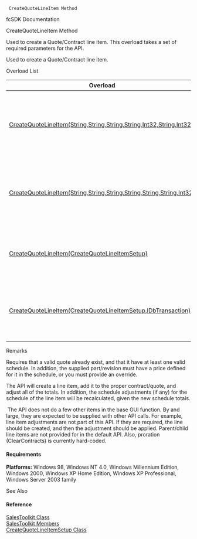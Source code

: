 ﻿     CreateQuoteLineItem Method                                                   

fcSDK Documentation

CreateQuoteLineItem Method

Used to create a Quote/Contract line item. This overload takes a set of required parameters for the API.

Used to create a Quote/Contract line item.

Overload List

| Overload | Description |
| --- | --- |
| [CreateQuoteLineItem(String,String,String,String,Int32,String,Int32)](FChoice.Toolkits.Clarify~FChoice.Toolkits.Clarify.Sales.SalesToolkit~CreateQuoteLineItem(String,String,String,String,Int32,String,Int32).md) | Used to create a Quote/Contract line item. This overload takes a set of required parameters for the API.   |
| [CreateQuoteLineItem(String,String,String,String,String,String,Int32)](FChoice.Toolkits.Clarify~FChoice.Toolkits.Clarify.Sales.SalesToolkit~CreateQuoteLineItem(String,String,String,String,String,String,Int32).md) | Used to create a Quote/Contract line item. This overload takes a set of required parameters for the API.   |
| [CreateQuoteLineItem(CreateQuoteLineItemSetup)](FChoice.Toolkits.Clarify~FChoice.Toolkits.Clarify.Sales.SalesToolkit~CreateQuoteLineItem(CreateQuoteLineItemSetup).md) | Used to create a Quote/Contract line item. This overload takes a setup object.   |
| [CreateQuoteLineItem(CreateQuoteLineItemSetup,IDbTransaction)](FChoice.Toolkits.Clarify~FChoice.Toolkits.Clarify.Sales.SalesToolkit~CreateQuoteLineItem(CreateQuoteLineItemSetup,IDbTransaction).md) | Used to create a Quote/Contract line item. This overload takes a setup object and a database transaction.   |

Remarks

Requires that a valid quote already exist, and that it have at least one valid schedule. In addition, the supplied part/revision must have a price defined for it in the schedule, or you must provide an override.

The API will create a line item, add it to the proper contract/quote, and adjust all of the totals. In addition, the schedule adjustments (if any) for the schedule of the line item will be recalculated, given the new schedule totals.

 The API does not do a few other items in the base GUI function. By and large, they are expected to be supplied with other API calls. For example, line item adjustments are not part of this API. If they are required, the line should be created, and then the adjustment should be applied. Parent/child line items are not provided for in the default API. Also, proration (ClearContracts) is currently hard-coded.

#### Requirements

**Platforms:** Windows 98, Windows NT 4.0, Windows Millennium Edition, Windows 2000, Windows XP Home Edition, Windows XP Professional, Windows Server 2003 family

See Also

#### Reference

[SalesToolkit Class](FChoice.Toolkits.Clarify~FChoice.Toolkits.Clarify.Sales.SalesToolkit.md)  
[SalesToolkit Members](FChoice.Toolkits.Clarify~FChoice.Toolkits.Clarify.Sales.SalesToolkit_members.md)  
[CreateQuoteLineItemSetup Class](FChoice.Toolkits.Clarify~FChoice.Toolkits.Clarify.Sales.CreateQuoteLineItemSetup.md)